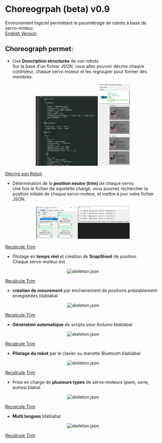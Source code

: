 # Choreogrpah (beta) v0.9
Environement logiciel permettant le paramétrage de robots à base de servo-moteur.  
[English Version](https://github.com/Nao974/M-BOXE_MANAGER_TK/blob/master/README.md)  

## Choreograph permet:
- Une **Description structurée** de vos robots  
Sur la base d'un fichier JSON, vous allez pouvoir décrire chaque controleur, chaque servo moteur et les regrouper pour former des membres.
<div align="center"><img alt="skeleton.json" width="40%" src="docs/skeleton/img_skeleton_json.png" />&nbsp;<img alt="skeleton.screen" width="20%" src="docs/skeleton/img_skeleton_screen.png" /></div>  

[Décrire son Robot](https://github.com/Nao974/choreograph-git/blob/Update-Docs/docs/skeleton/file_format_skeleton_fr.md)  


- Détermination de la **position neutre (trim)** de chaque servo  
Une fois le fichier de squelette chargé, vous pourrez rechercher la position initiale de chaque servo-moteur, et mettre à jour votre fichier JSON.  
<div align="center"><img alt="recalculate.trim" width="60%" src="docs/trim/img_recalculate_trim.png" /></div>  

[Recalcule Trim](https://github.com/Nao974/choreograph-git/blob/Update-Docs/docs/trim/trim_fr.md)  


- Pilotage en **temps réel** et création de **SnapShoot** de position  
Chaque servo-moteur est 
<div align="center"><img alt="skeleton.json" width="60%" src="docs/skeleton/img_recalculate_trim.png" /></div>  

[Recalcule Trim](https://github.com/Nao974/choreograph-git/blob/Update-Docs/docs/trim/trim_fr.md)  


- **création de mouvement** par enchainement de positions préalablement enregistrées
blablabal  
<div align="center"><img alt="skeleton.json" width="40%" src="docs/skeleton/img_recalculate_trim.png" /></div>

[Recalcule Trim](https://github.com/Nao974/choreograph-git/blob/Update-Docs/docs/trim/trim_fr.md)  


- **Génération automatique** de scripts pour Arduino
blablabal  
<div align="center"><img alt="skeleton.json" width="40%" src="docs/skeleton/img_recalculate_trim.png" /></div>

[Recalcule Trim](https://github.com/Nao974/choreograph-git/blob/Update-Docs/docs/trim/trim_fr.md)  


- **Pilotage du robot** par le clavier ou manette Bluetooth
blablabal  
<div align="center"><img alt="skeleton.json" width="40%" src="docs/skeleton/img_recalculate_trim.png" /></div>

[Recalcule Trim](https://github.com/Nao974/choreograph-git/blob/Update-Docs/docs/trim/trim_fr.md)  


- Prise en charge de **plusieurs types** de servo-moteurs (pwm, serie, autres)
blabal  
<div align="center"><img alt="skeleton.json" width="40%" src="docs/skeleton/img_recalculate_trim.png" /></div>

[Recalcule Trim](https://github.com/Nao974/choreograph-git/blob/Update-Docs/docs/trim/trim_fr.md)  


- **Multi langues**
blablabal  
<div align="center"><img alt="skeleton.json" width="40%" src="docs/skeleton/img_recalculate_trim.png" /></div>

[Recalcule Trim](https://github.com/Nao974/choreograph-git/blob/Update-Docs/docs/trim/trim_fr.md)  
